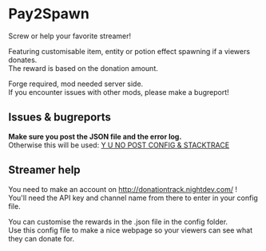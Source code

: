Pay2Spawn
=========

Screw or help your favorite streamer!

Featuring customisable item, entity or potion effect spawning if a viewers donates.<br>
The reward is based on the donation amount.<br>

Forge required, mod needed server side.<br>
If you encounter issues with other mods, please make a bugreport!

Issues & bugreports
-------------------
**Make sure you post the JSON file and the error log.**<br>
Otherwise this will be used: [Y U NO POST CONFIG & STACKTRACE](http://dries007.net/downloads/configAndStacktrace.jpg)

Streamer help
-------------

You need to make an account on http://donationtrack.nightdev.com/ !<br>
You'll need the API key and channel name from there to enter in your config file.

You can customise the rewards in the .json file in the config folder.<br>
Use this config file to make a nice webpage so your viewers can see what they can donate for.